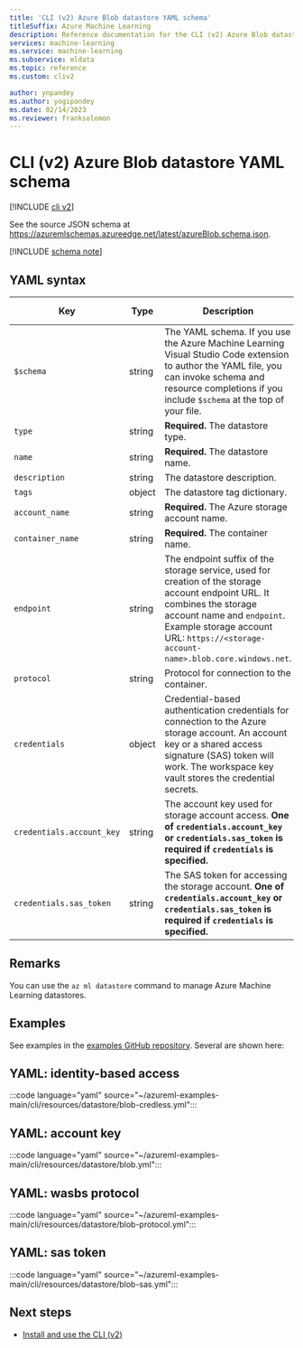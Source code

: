 ```yaml
---
title: 'CLI (v2) Azure Blob datastore YAML schema'
titleSuffix: Azure Machine Learning
description: Reference documentation for the CLI (v2) Azure Blob datastore YAML schema.
services: machine-learning
ms.service: machine-learning
ms.subservice: mldata
ms.topic: reference
ms.custom: cliv2

author: ynpandey
ms.author: yogipandey
ms.date: 02/14/2023
ms.reviewer: franksolomon
---
```


# CLI (v2) Azure Blob datastore YAML schema

[!INCLUDE [cli v2](includes/machine-learning-cli-v2.md)]

See the source JSON schema at https://azuremlschemas.azureedge.net/latest/azureBlob.schema.json.

[!INCLUDE [schema note](includes/machine-learning-preview-old-json-schema-note.md)]

## YAML syntax

| Key | Type | Description | Allowed values | Default value |
| --- | ---- | ----------- | -------------- | ------- |
| `$schema` | string | The YAML schema. If you use the Azure Machine Learning Visual Studio Code extension to author the YAML file, you can invoke schema and resource completions if you include `$schema` at the top of your file. | | |
| `type` | string | **Required.** The datastore type. | `azure_blob` | |
| `name` | string | **Required.** The datastore name. | | |
| `description` | string |  The datastore description. | | |
| `tags` | object | The datastore tag dictionary. | | |
| `account_name` | string | **Required.** The Azure storage account name. | | |
| `container_name` | string | **Required.** The container name. | | |
| `endpoint` | string | The endpoint suffix of the storage service, used for creation of the storage account endpoint URL. It combines the storage account name and `endpoint`. Example storage account URL: `https://<storage-account-name>.blob.core.windows.net`. | | `core.windows.net` |
| `protocol` | string | Protocol for connection to the container. | `https`, `wasbs` | `https` |
| `credentials` | object | Credential-based authentication credentials for connection to the Azure storage account. An account key or a shared access signature (SAS) token will work. The workspace key vault stores the credential secrets. | | |
| `credentials.account_key` | string | The account key used for storage account access. **One of `credentials.account_key` or `credentials.sas_token` is required if `credentials` is specified.** | | |
| `credentials.sas_token` | string | The SAS token for accessing the storage account. **One of `credentials.account_key` or `credentials.sas_token` is required if `credentials` is specified.** | | |

## Remarks

You can use the `az ml datastore` command to manage Azure Machine Learning datastores.

## Examples

See examples in the [examples GitHub repository](https://github.com/Azure/azureml-examples/tree/main/cli/resources/datastore). Several are shown here:

## YAML: identity-based access

:::code language="yaml" source="~/azureml-examples-main/cli/resources/datastore/blob-credless.yml":::

## YAML: account key

:::code language="yaml" source="~/azureml-examples-main/cli/resources/datastore/blob.yml":::

## YAML: wasbs protocol

:::code language="yaml" source="~/azureml-examples-main/cli/resources/datastore/blob-protocol.yml":::

## YAML: sas token

:::code language="yaml" source="~/azureml-examples-main/cli/resources/datastore/blob-sas.yml":::

## Next steps

- [Install and use the CLI (v2)](how-to-configure-cli.md)
